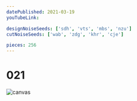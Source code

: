 ```yaml
---
datePublished: 2021-03-19
youTubeLink: 

designNoiseSeeds: ['sdh', 'vts', 'mbs', 'nzu']
cutNoiseSeeds: ['wab', 'zdg', 'khr', 'cje']

pieces: 256
---
```


# 021

![canvas](https://res.cloudinary.com/abstract-puzzles/image/upload/w_2000/021_sdh-vts-mbs-nzu_wab-zdg-khr-cje?raw=true)
